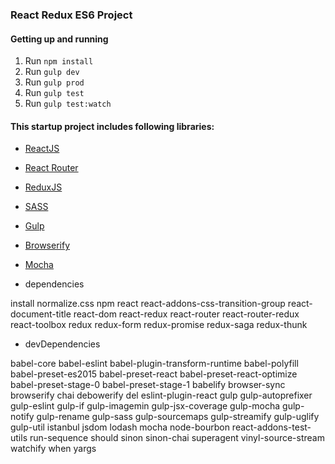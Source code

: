 ### React Redux ES6 Project

#### Getting up and running

1. Run `npm install`
2. Run `gulp dev`
3. Run `gulp prod`
4. Run `gulp test`
5. Run `gulp test:watch`

#### This startup project includes following libraries:

- [ReactJS](https://github.com/facebook/react)
- [React Router](https://github.com/rackt/react-router)
- [ReduxJS](https://github.com/reactjs/redux)
- [SASS](http://sass-lang.com/)
- [Gulp](http://gulpjs.com/)
- [Browserify](http://browserify.org/)
- [Mocha](https://github.com/mochajs/mocha)

- dependencies

install normalize.css npm react react-addons-css-transition-group react-document-title react-dom react-redux react-router react-router-redux react-toolbox redux redux-form redux-promise redux-saga redux-thunk

- devDependencies

babel-core babel-eslint babel-plugin-transform-runtime babel-polyfill babel-preset-es2015 babel-preset-react babel-preset-react-optimize babel-preset-stage-0 babel-preset-stage-1 babelify browser-sync browserify chai debowerify del eslint-plugin-react gulp gulp-autoprefixer gulp-eslint gulp-if gulp-imagemin gulp-jsx-coverage gulp-mocha gulp-notify gulp-rename gulp-sass gulp-sourcemaps gulp-streamify gulp-uglify gulp-util istanbul jsdom lodash mocha node-bourbon react-addons-test-utils run-sequence should sinon sinon-chai superagent vinyl-source-stream watchify when yargs
